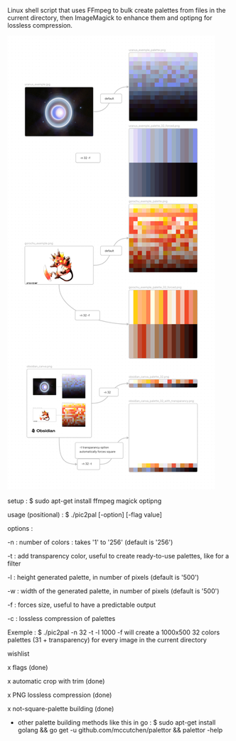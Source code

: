 Linux shell script that uses FFmpeg to bulk create palettes from files in the current directory, then ImageMagick to enhance them and optipng for lossless compression.


![](exemple.png)

setup :		$ sudo apt-get install ffmpeg magick optipng

usage (positional) :		$ ./pic2pal [-option] [-flag value]

options :

-n : number of colors : takes '1' to '256' (default is '256')

-t : add transparency color,	useful to create ready-to-use palettes, like for a filter
  
-l : height generated palette, in number of pixels (default is '500')

-w : width of the generated palette, in number of pixels (default is '500')

-f : forces size, useful to have a predictable output

-c : lossless compression of palettes

Exemple :	$ ./pic2pal -n 32 -t -l 1000 -f
			will create a 1000x500 32 colors palettes (31 + transparency)
			for every image in the current directory

wishlist

x flags (done)

x automatic crop with trim (done)

x PNG lossless compression (done)

x not-square-palette building (done)

- other palette building methods like this in go : $ sudo apt-get install golang && go get -u github.com/mccutchen/palettor && palettor -help


